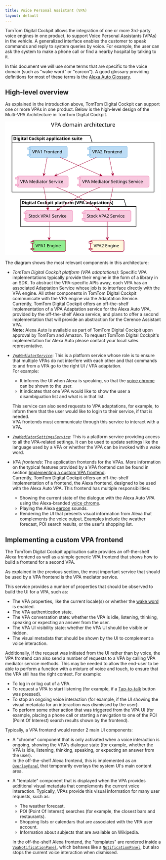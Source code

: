```yaml
---
title: Voice Personal Assistant (VPA)
layout: default
---
```


TomTom Digital Cockpit allows the integration of one or more 3rd-party voice engines in one product, to support
Voice Personal Assistants (VPAs) in the vehicle.
A generalized interface enables the customer to speak commands and reply to system queries by voice.
For example, the user can ask the system to make a phone call or find a nearby hospital by talking
to it.

In this document we will use some terms that are specific to the voice domain (such as "wake word"
or "earcon"). A good glossary providing definitions for most of these terms is the
[Alexa Auto Glossary](https://developer.amazon.com/en-US/docs/alexa/alexa-auto/glossary.html).

## High-level overview

As explained in the introduction above, TomTom Digital Cockpit can support one or more VPAs in one product.
Below is the high-level design of the Multi-VPA Architecture in TomTom Digital Cockpit.

![VPA domain high-level overview image](images/vpa_domain-high-level-overview.svg)

The diagram shows the most relevant components in this architecture:

- _TomTom Digital Cockpit platform (VPA adaptations)_: Specific VPA implementations typically provide their
  engine in the form of a library in an SDK. To abstract the VPA-specific APIs away, each VPA has an
  associated Adaptation Service whose job is to interface directly with the VPA engine.
  All other components in TomTom Digital Cockpit communicate with the VPA engine via the Adaptation
  Service.<br/>
  Currently, TomTom Digital Cockpit offers an off-the-shelf implementation of a VPA Adaptation service for
  the Alexa Auto VPA, provided by the off-the-shelf Alexa service, and plans to offer a second
  implementation that will provide an abstraction for the Cerence Assistant VPA.<br/>
  __Note:__ Alexa Auto is available as part of TomTom Digital Cockpit upon approval by TomTom and Amazon. To
  request TomTom Digital Cockpit's implementation for Alexa Auto please contact your local sales
  representative.

- _[`VpaMediatorService`](TTIVI_PLATFORM_API)_: This is a platform service whose role is to ensure
  that multiple VPAs do not interfere with each other and that commands to and from a VPA go to the
  right UI / VPA adaptation.<br/>
  For example:

  - It informs the UI when Alexa is speaking, so that the
    [voice chrome](https://developer.amazon.com/en-US/docs/alexa/alexa-auto/glossary.html#v) can be
    shown to the user.
  - It indicates that one VPA would like to show the user a disambiguation list and what is in that
    list.

  This service can also send requests to VPA adaptations, for example, to inform them that the
  user would like to login to their service, if that is needed.<br/>
  VPA frontends must communicate through this service to interact with a VPA.

- _[`VpaMediatorSettingsService`](TTIVI_PLATFORM_API)_: This is a platform service providing access
  to all the VPA-related settings. It can be used to update settings like the language used by a VPA
  or whether the VPA can be invoked with a wake word.

- _VPA frontends_: The application frontends for the VPAs. More information on the typical features
  provided by a VPA frontend can be found in section
  [Implementing a custom VPA frontend](#implementing-a-custom-vpa-frontend).<br/>
  Currently, TomTom Digital Cockpit offers an off-the-shelf implementation of a frontend, the Alexa frontend,
  designed to be used with the Alexa Auto VPA. This frontend has multiple responsibilities:

  - Showing the current state of the dialogue with the Alexa Auto VPA using the Alexa-branded
    [voice chrome](https://developer.amazon.com/en-US/docs/alexa/alexa-auto/glossary.html#v).
  - Playing the Alexa [earcon](https://developer.amazon.com/en-US/docs/alexa/alexa-auto/glossary.html#e)
    sounds.
  - Rendering the UI that presents visual information from Alexa that complements the voice
    output. Examples include the weather forecast, POI search results, or the user's shopping list.

## Implementing a custom VPA frontend

The TomTom Digital Cockpit application suite provides an off-the-shelf Alexa frontend as well as a simple
generic VPA frontend that shows how to build a frontend for a second VPA.

As explained in the previous section, the most important service that should be used by a VPA
frontend is the VPA mediator service.

This service provides a number of properties that should be observed to build the UI for a VPA,
such as:

- The VPA properties, like the current locale(s) or whether the
  [wake word](https://developer.amazon.com/en-US/docs/alexa/alexa-auto/glossary.html#w) is enabled.
- The VPA authentication state.
- The VPA conversation state: whether the VPA is idle, listening, thinking, speaking or
  expecting an answer from the user.
- The VPA UI visibility state: whether the VPA UI should be visible or hidden.
- The visual metadata that should be shown by the UI to complement a voice interaction.

Additionally, if the request was initiated from the UI rather than by voice, the VPA frontend can
also send a number of requests to a VPA by calling VPA mediator service methods. This may be needed
to allow the end-user to be able to perform a function with a mixture of voice and touch, to ensure
that the VPA still has the right context. For example:

- To log in or log out of a VPA.
- To request a VPA to start listening (for example, if a
  [Tap-to-talk](https://developer.amazon.com/en-US/docs/alexa/alexa-auto/glossary.html#t) button
  was pressed).
- To stop an ongoing voice interaction (for example, if the UI showing the visual metadata for an
  interaction was dismissed by the user).
- To perform some other action that was triggered from the VPA UI (for example, placing a phone call
  or starting a navigation to one of the POI (Point Of Interest) search results shown by the
  frontend).

Typically, a VPA frontend would render 2 main UI components:

- A "chrome" component that is only activated when a voice interaction is ongoing, showing the VPA's
  dialogue state (for example, whether the VPA is idle, listening, thinking, speaking, or
  expecting an answer from the user).<br/>
  In the off-the-shelf Alexa frontend, this is implemented as an
  [`OverlayPanel`](TTIVI_PLATFORM_API) that temporarily overlays the system UI's main content area.

- A "template" component that is displayed when the VPA provides additional visual metadata that
  complements the current voice interaction. Typically, VPAs provide this visual information for
  many user requests, such as:

  - The weather forecast.
  - POI (Point Of Interest) searches (for example, the closest bars and restaurants).
  - Shopping lists or calendars that are associated with the VPA user account.
  - Information about subjects that are available on Wikipedia.

  In the off-the-shelf Alexa frontend, the "templates" are rendered inside a
  [`VpaNotificationPanel`](TTIVI_PLATFORM_API), which behaves like a
  [`NotificationPanel`](TTIVI_PLATFORM_API), but also stops the current voice interaction when
  dismissed.
